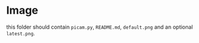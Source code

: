 # Image

this folder should contain `picam.py`, `README.md`, `default.png` and an optional `latest.png`.